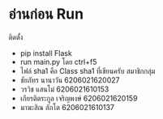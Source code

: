 # อ่านก่อน Run
ติดตั้ง<br>
  - pip install Flask<br>
  - run main.py โดย ctrl+f5<br>
  - ไฟล์ sha1 คือ Class sha1 ที่เขียนครับ
สมาชิกกลุ่ม<br>
  - ชัยภัทร นานาวัน 6206021620027<br>
  - วรวิช แสนโม่ 6206021610153<br>
  - เกียรติตระกูล เจริญพงษ์ 6206021620159<br>
  - มาฆะสิณ ลัภโต 6206021610137<br>

